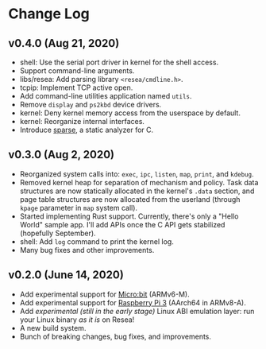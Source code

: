 # Change Log

## v0.4.0 (Aug 21, 2020)
- shell: Use the serial port driver in kernel for the shell access.
- Support command-line arguments.
- libs/resea: Add parsing library `<resea/cmdline.h>`.
- tcpip: Implement TCP active open.
- Add command-line utilities application named `utils`.
- Remove `display` and `ps2kbd` device drivers.
- kernel: Deny kernel memory access from the userspace by default.
- kernel: Reorganize internal interfaces.
- Introduce [sparse](https://www.kernel.org/doc/html/v4.12/dev-tools/sparse.html), a static analyzer for C.

## v0.3.0 (Aug 2, 2020)
- Reorganized system calls into: `exec`, `ipc`, `listen`, `map`, `print`, and `kdebug`.
- Removed kernel heap for separation of mechanism and policy. Task data structures
  are now statically allocated in the kernel's `.data` section, and page table
  structures are now allocated from the userland (through `kpage` parameter in `map` system call).
- Started implementing Rust support. Currently, there's only a "Hello World"
  sample app. I'll add APIs once the C API gets stabilized (hopefully September).
- shell: Add `log` command to print the kernel log.
- Many bug fixes and other improvements.

## v0.2.0 (June 14, 2020)
- Add experimental support for [Micro:bit](https://microbit.org) (ARMv6-M).
- Add experimental support for [Raspberry Pi 3](https://www.raspberrypi.org/products/raspberry-pi-3-model-b-plus/) (AArch64 in ARMv8-A).
- Add *experimental (still in the early stage)* Linux ABI emulation layer: run your Linux binary *as it is* on Resea!
- A new build system.
- Bunch of breaking changes, bug fixes, and improvements.
